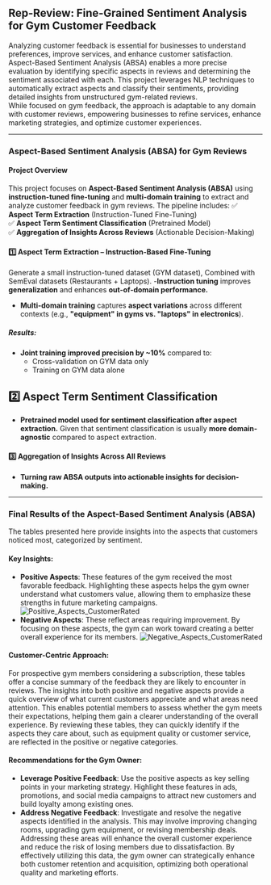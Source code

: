 ## Rep-Review: Fine-Grained Sentiment Analysis for Gym Customer Feedback
Analyzing customer feedback is essential for businesses to understand preferences, improve services, and enhance customer satisfaction. <br>
Aspect-Based Sentiment Analysis (ABSA) enables a more precise evaluation by identifying specific aspects in reviews and determining the sentiment associated with each. This project leverages NLP techniques to automatically extract aspects and classify their sentiments, providing detailed insights from unstructured gym-related reviews. <br>
While focused on gym feedback, the approach is adaptable to any domain with customer reviews, empowering businesses to refine services, enhance marketing strategies, and optimize customer experiences.


---


### **Aspect-Based Sentiment Analysis (ABSA) for Gym Reviews**

#### **Project Overview**
This project focuses on **Aspect-Based Sentiment Analysis (ABSA)** using **instruction-tuned fine-tuning** and **multi-domain training** to extract and analyze customer feedback in gym reviews. The pipeline includes:
✅ **Aspect Term Extraction** (Instruction-Tuned Fine-Tuning)  
✅ **Aspect Term Sentiment Classification** (Pretrained Model)  
✅ **Aggregation of Insights Across Reviews** (Actionable Decision-Making) 

#### **1️⃣ Aspect Term Extraction – Instruction-Based Fine-Tuning**
Generate a small instruction-tuned dataset (GYM dataset), Combined with SemEval datasets (Restaurants + Laptops).
-**Instruction tuning** improves **generalization** and enhances **out-of-domain performance.**
- **Multi-domain training** captures **aspect variations** across different contexts (e.g., **"equipment" in gyms vs. "laptops" in electronics**).
##### **Results:**
- **Joint training improved precision by ~10%** compared to:
  - Cross-validation on GYM data only
  - Training on GYM data alone
## **2️⃣ Aspect Term Sentiment Classification**
- **Pretrained model used for sentiment classification after aspect extraction.** Given that sentiment classification is usually **more domain-agnostic** compared to aspect extraction.
#### **3️⃣ Aggregation of Insights Across All Reviews**
- **Turning raw ABSA outputs into actionable insights for decision-making.**


---


### Final Results of the Aspect-Based Sentiment Analysis (ABSA)
The tables presented here provide insights into the aspects that customers noticed most, categorized by sentiment.

#### Key Insights:
- **Positive Aspects**: These features of the gym received the most favorable feedback. Highlighting these aspects helps the gym owner understand what customers value, allowing them to emphasize these strengths in future marketing campaigns.
  ![Positive_Aspects_CustomerRated](https://github.com/user-attachments/assets/3955bbd4-29b0-48dc-b834-1733395f3ef9)
- **Negative Aspects**: These reflect areas requiring improvement. By focusing on these aspects, the gym can work toward creating a better overall experience for its members.
  ![Negative_Aspects_CustomerRated](https://github.com/user-attachments/assets/4e64237f-0e91-43f5-b465-1208653ad667)

#### Customer-Centric Approach:
For prospective gym members considering a subscription, these tables offer a concise summary of the feedback they are likely to encounter in reviews. The insights into both positive and negative aspects provide a quick overview of what current customers appreciate and what areas need attention. This enables potential members to assess whether the gym meets their expectations, helping them gain a clearer understanding of the overall experience. By reviewing these tables, they can quickly identify if the aspects they care about, such as equipment quality or customer service, are reflected in the positive or negative categories.

#### Recommendations for the Gym Owner:
- **Leverage Positive Feedback**: Use the positive aspects as key selling points in your marketing strategy. Highlight these features in ads, promotions, and social media campaigns to attract new customers and build loyalty among existing ones.
- **Address Negative Feedback**: Investigate and resolve the negative aspects identified in the analysis. This may involve improving changing rooms, upgrading gym equipment, or revising membership deals. Addressing these areas will enhance the overall customer experience and reduce the risk of losing members due to dissatisfaction.
By effectively utilizing this data, the gym owner can strategically enhance both customer retention and acquisition, optimizing both operational quality and marketing efforts.
